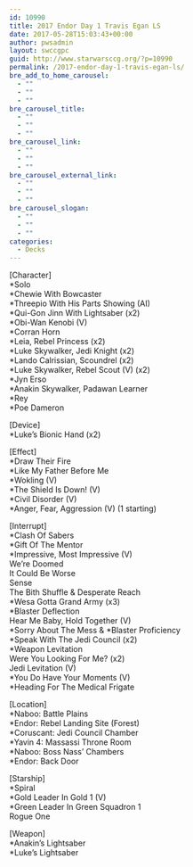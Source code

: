 ```yaml
---
id: 10990
title: 2017 Endor Day 1 Travis Egan LS
date: 2017-05-28T15:03:43+00:00
author: pwsadmin
layout: swccgpc
guid: http://www.starwarsccg.org/?p=10990
permalink: /2017-endor-day-1-travis-egan-ls/
bre_add_to_home_carousel:
  - ""
  - ""
  - ""
bre_carousel_title:
  - ""
  - ""
  - ""
bre_carousel_link:
  - ""
  - ""
  - ""
bre_carousel_external_link:
  - ""
  - ""
  - ""
bre_carousel_slogan:
  - ""
  - ""
  - ""
categories:
  - Decks
---
```

[Character]  
*Solo  
*Chewie With Bowcaster  
*Threepio With His Parts Showing (AI)  
*Qui-Gon Jinn With Lightsaber (x2)  
*Obi-Wan Kenobi (V)  
*Corran Horn  
*Leia, Rebel Princess (x2)  
*Luke Skywalker, Jedi Knight (x2)  
*Lando Calrissian, Scoundrel (x2)  
*Luke Skywalker, Rebel Scout (V) (x2)  
*Jyn Erso  
*Anakin Skywalker, Padawan Learner  
*Rey  
*Poe Dameron

[Device]  
*Luke&#8217;s Bionic Hand (x2)

[Effect]  
*Draw Their Fire  
*Like My Father Before Me  
*Wokling (V)  
*The Shield Is Down! (V)  
*Civil Disorder (V)  
*Anger, Fear, Aggression (V) (1 starting)

[Interrupt]  
*Clash Of Sabers  
*Gift Of The Mentor  
*Impressive, Most Impressive (V)  
We&#8217;re Doomed  
It Could Be Worse  
Sense  
The Bith Shuffle & Desperate Reach  
*Wesa Gotta Grand Army (x3)  
*Blaster Deflection  
Hear Me Baby, Hold Together (V)  
\*Sorry About The Mess & \*Blaster Proficiency  
*Speak With The Jedi Council (x2)  
*Weapon Levitation  
Were You Looking For Me? (x2)  
Jedi Levitation (V)  
*You Do Have Your Moments (V)  
*Heading For The Medical Frigate

[Location]  
*Naboo: Battle Plains  
*Endor: Rebel Landing Site (Forest)  
*Coruscant: Jedi Council Chamber  
*Yavin 4: Massassi Throne Room  
*Naboo: Boss Nass&#8217; Chambers  
*Endor: Back Door

[Starship]  
*Spiral  
*Gold Leader In Gold 1 (V)  
*Green Leader In Green Squadron 1  
Rogue One

[Weapon]  
*Anakin&#8217;s Lightsaber  
*Luke&#8217;s Lightsaber